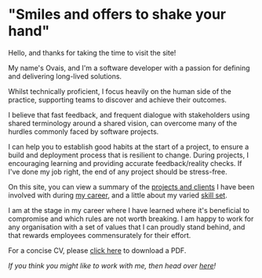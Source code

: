 # "Smiles and offers to shake your hand"

Hello, and thanks for taking the time to visit the site!

My name's Ovais, and I'm a software developer with a passion for defining and delivering long-lived solutions.

Whilst technically proficient, I focus heavily on the human side of the practice, supporting teams to discover and achieve their outcomes.

I believe that fast feedback, and frequent dialogue with stakeholders using shared terminology around a shared vision, can overcome many of the hurdles commonly faced by software projects.

I can help you to establish good habits at the start of a project, to ensure a build and deployment process that is resilient to change.  During projects, I encouraging learning and providing accurate feedback/reality checks.  If I've done my job right, the end of any project should be stress-free.

On this site, you can view a summary of the [projects and clients](client-list) I have been involved with during [my career](employment-history), and a little about my varied [skill set](skills-summary).

I am at the stage in my career where I have learned where it's beneficial to compromise and which rules are not worth breaking. I am happy to work for any organisation with a set of values that I can proudly stand behind, and that rewards employees commensurately for their effort.

For a concise CV, please [click here](https://1drv.ms/b/s!AiXdbfYFdG7ugiysMvRb9IsVYo_C) to download a PDF.

_If you think you might like to work with me, then head over [here](new-employer)!_